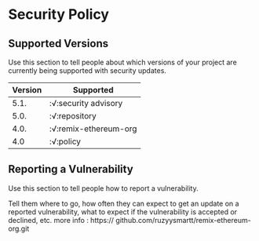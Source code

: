 # Security Policy

## Supported Versions

Use this section to tell people about which versions of your project are
currently being supported with security updates.

| Version |    Supported         |
| ------- | ------------------   |
| 5.1.    | :√:security advisory |
| 5.0.    | :√:repository        |     
| 4.0.    | :√:remix-ethereum-org|
| 4.0     | :√:policy            |

## Reporting a Vulnerability

Use this section to tell people how to report a vulnerability.

Tell them where to go, how often they can expect to get an update on a
reported vulnerability, what to expect if the vulnerability is accepted or
declined, etc.
more info :
https:// github.com/ruzyysmartt/remix-ethereum-org.git
